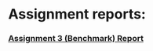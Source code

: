 # Assignment reports:

### [Assignment 3 (Benchmark) Report](https://github.com/LexieLiu19/Info6205-Program-Structure-and-Algorithms/blob/master/src/main/java/edu/neu/coe/info6205/sort/elementary/Assignment_3_Report.md)
